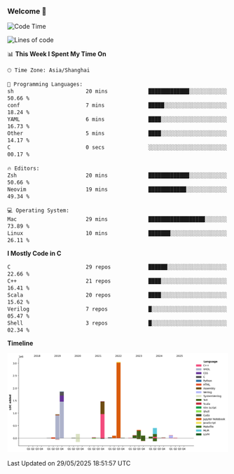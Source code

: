 ### Welcome 👋

<!--START_SECTION:waka-->
![Code Time](http://img.shields.io/badge/Code%20Time-2%2C037%20hrs%2010%20mins-blue)

![Lines of code](https://img.shields.io/badge/From%20Hello%20World%20I%27ve%20Written-8.9%20million%20lines%20of%20code-blue)

📊 **This Week I Spent My Time On** 

```text
🕑︎ Time Zone: Asia/Shanghai

💬 Programming Languages: 
sh                       20 mins             █████████████░░░░░░░░░░░░   50.66 % 
conf                     7 mins              █████░░░░░░░░░░░░░░░░░░░░   18.24 % 
YAML                     6 mins              ████░░░░░░░░░░░░░░░░░░░░░   16.73 % 
Other                    5 mins              ████░░░░░░░░░░░░░░░░░░░░░   14.17 % 
C                        0 secs              ░░░░░░░░░░░░░░░░░░░░░░░░░   00.17 % 

🔥 Editors: 
Zsh                      20 mins             █████████████░░░░░░░░░░░░   50.66 % 
Neovim                   19 mins             ████████████░░░░░░░░░░░░░   49.34 % 

💻 Operating System: 
Mac                      29 mins             ██████████████████░░░░░░░   73.89 % 
Linux                    10 mins             ███████░░░░░░░░░░░░░░░░░░   26.11 % 
```

**I Mostly Code in C** 

```text
C                        29 repos            ██████░░░░░░░░░░░░░░░░░░░   22.66 % 
C++                      21 repos            ████░░░░░░░░░░░░░░░░░░░░░   16.41 % 
Scala                    20 repos            ████░░░░░░░░░░░░░░░░░░░░░   15.62 % 
Verilog                  7 repos             █░░░░░░░░░░░░░░░░░░░░░░░░   05.47 % 
Shell                    3 repos             █░░░░░░░░░░░░░░░░░░░░░░░░   02.34 % 
```



**Timeline**

![Lines of Code chart](https://raw.githubusercontent.com/Bohan-hu/Bohan-hu/master/assets/bar_graph.png)


 Last Updated on 29/05/2025 18:51:57 UTC
<!--END_SECTION:waka-->



